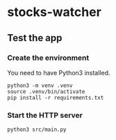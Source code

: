 # stocks-watcher

## Test the app

### Create the environment

You need to have Python3 installed.

```shell
python3 -m venv .venv
source .venv/bin/activate
pip install -r requirements.txt
```

### Start the HTTP server

```shell
python3 src/main.py
```
